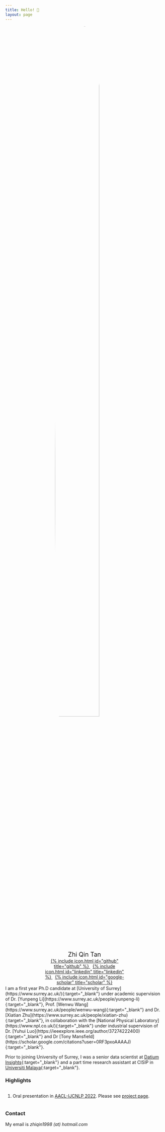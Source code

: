 ```yaml
---
title: Hello! 🌟
layout: page
---
```


<div style="margin: auto; width: 50%">
  <img src="{{ site.url }}/imgs/profile.jpg" style="display:block; margin-left:auto; margin-right:auto; border-radius:50%; width:75%;">

  <p style="text-align:center; margin-top:5%; margin-bottom:0%; font-size: 140%;">
    Zhi Qin Tan
  </p>
  <p style="text-align:center; margin:0%;">
    <a href="https://github.com/zhiqin1998" target="_blank">
      {% include icon.html id="github" title="github" %}
    </a>
    &nbsp;
    <a href="https://www.linkedin.com/in/tan-zhi-qin-16314b126/" target="_blank">
      {% include icon.html id="linkedin" title="linkedin" %}
    </a>
    &nbsp;
    <a href="https://scholar.google.com/citations?user=YEwTuToAAAAJ" target="_blank">
      {% include icon.html id="google-scholar" title="scholar" %}
    </a>
  </p>
</div>
<br style="line-height:10%;">
I am a first year Ph.D candidate at [University of Surrey](https://www.surrey.ac.uk/){:target="_blank"} under academic supervision of Dr. [Yunpeng Li](https://www.surrey.ac.uk/people/yunpeng-li){:target="_blank"}, Prof. [Wenwu Wang](https://www.surrey.ac.uk/people/wenwu-wang){:target="_blank"} and Dr. [Xiatian Zhu](https://www.surrey.ac.uk/people/xiatian-zhu){:target="_blank"}, in collaboration with the [National Physical Laboratory](https://www.npl.co.uk/){:target="_blank"} under industrial supervision of Dr. [Yuhui Luo](https://ieeexplore.ieee.org/author/37274222400){:target="_blank"} and Dr [Tony Mansfield](https://scholar.google.com/citations?user=0RF3pxoAAAAJ){:target="_blank"}.

Prior to joining University of Surrey, I was a senior data scientist at [Datium Insights](https://datiuminsights.com.au/){:target="_blank"} and a part time research assistant at CISIP in [Universiti Malaya](https://um.edu.my/){:target="_blank"}.

### Highlights
<div style="display:flex;">
  <ol>
    <li>
      Oral presentation in <a href="https://www.aacl2022.org/" target="_blank">AACL-IJCNLP 2022</a>. Please see <a href="https://github.com/zhiqin1998/RecurrentIPR/" target="_blank">project page</a>.
    </li>
  </ol>
</div>

### Contact

My email is _zhiqin1998 (at) hotmail.com_
